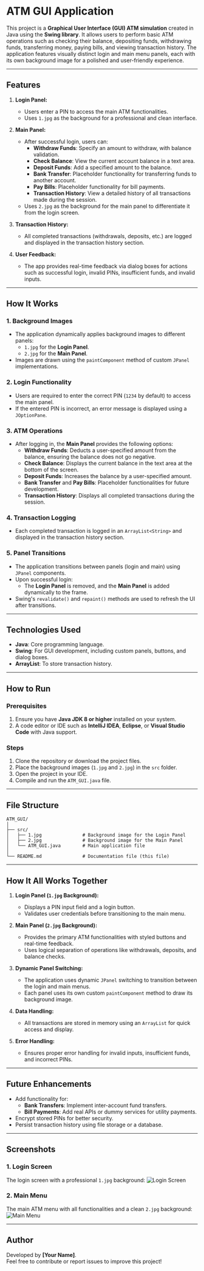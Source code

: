 # ATM GUI Application

This project is a **Graphical User Interface (GUI) ATM simulation** created in Java using the **Swing library**. It allows users to perform basic ATM operations such as checking their balance, depositing funds, withdrawing funds, transferring money, paying bills, and viewing transaction history. The application features visually distinct login and main menu panels, each with its own background image for a polished and user-friendly experience.

---

## Features

1. **Login Panel:**
   - Users enter a PIN to access the main ATM functionalities.
   - Uses `1.jpg` as the background for a professional and clean interface.

2. **Main Panel:**
   - After successful login, users can:
     - **Withdraw Funds**: Specify an amount to withdraw, with balance validation.
     - **Check Balance**: View the current account balance in a text area.
     - **Deposit Funds**: Add a specified amount to the balance.
     - **Bank Transfer**: Placeholder functionality for transferring funds to another account.
     - **Pay Bills**: Placeholder functionality for bill payments.
     - **Transaction History**: View a detailed history of all transactions made during the session.
   - Uses `2.jpg` as the background for the main panel to differentiate it from the login screen.

3. **Transaction History:**
   - All completed transactions (withdrawals, deposits, etc.) are logged and displayed in the transaction history section.

4. **User Feedback:**
   - The app provides real-time feedback via dialog boxes for actions such as successful login, invalid PINs, insufficient funds, and invalid inputs.

---

## How It Works

### 1. **Background Images**
- The application dynamically applies background images to different panels:
  - `1.jpg` for the **Login Panel**.
  - `2.jpg` for the **Main Panel**.
- Images are drawn using the `paintComponent` method of custom `JPanel` implementations.

### 2. **Login Functionality**
- Users are required to enter the correct PIN (`1234` by default) to access the main panel.
- If the entered PIN is incorrect, an error message is displayed using a `JOptionPane`.

### 3. **ATM Operations**
- After logging in, the **Main Panel** provides the following options:
  - **Withdraw Funds**: Deducts a user-specified amount from the balance, ensuring the balance does not go negative.
  - **Check Balance**: Displays the current balance in the text area at the bottom of the screen.
  - **Deposit Funds**: Increases the balance by a user-specified amount.
  - **Bank Transfer** and **Pay Bills**: Placeholder functionalities for future development.
  - **Transaction History**: Displays all completed transactions during the session.

### 4. **Transaction Logging**
- Each completed transaction is logged in an `ArrayList<String>` and displayed in the transaction history section.

### 5. **Panel Transitions**
- The application transitions between panels (login and main) using `JPanel` components.
- Upon successful login:
  - The **Login Panel** is removed, and the **Main Panel** is added dynamically to the frame.
- Swing's `revalidate()` and `repaint()` methods are used to refresh the UI after transitions.

---

## Technologies Used

- **Java**: Core programming language.
- **Swing**: For GUI development, including custom panels, buttons, and dialog boxes.
- **ArrayList**: To store transaction history.

---

## How to Run

### Prerequisites
1. Ensure you have **Java JDK 8 or higher** installed on your system.
2. A code editor or IDE such as **IntelliJ IDEA**, **Eclipse**, or **Visual Studio Code** with Java support.

### Steps
1. Clone the repository or download the project files.
2. Place the background images (`1.jpg` and `2.jpg`) in the `src` folder.
3. Open the project in your IDE.
4. Compile and run the `ATM_GUI.java` file.

---

## File Structure

```
ATM_GUI/
│
├── src/
│   ├── 1.jpg               # Background image for the Login Panel
│   ├── 2.jpg               # Background image for the Main Panel
│   └── ATM_GUI.java        # Main application file
│
└── README.md               # Documentation file (this file)
```

---

## How It All Works Together

1. **Login Panel (`1.jpg` Background):**
   - Displays a PIN input field and a login button.
   - Validates user credentials before transitioning to the main menu.

2. **Main Panel (`2.jpg` Background):**
   - Provides the primary ATM functionalities with styled buttons and real-time feedback.
   - Uses logical separation of operations like withdrawals, deposits, and balance checks.

3. **Dynamic Panel Switching:**
   - The application uses dynamic `JPanel` switching to transition between the login and main menus.
   - Each panel uses its own custom `paintComponent` method to draw its background image.

4. **Data Handling:**
   - All transactions are stored in memory using an `ArrayList` for quick access and display.

5. **Error Handling:**
   - Ensures proper error handling for invalid inputs, insufficient funds, and incorrect PINs.

---

## Future Enhancements

- Add functionality for:
  - **Bank Transfers**: Implement inter-account fund transfers.
  - **Bill Payments**: Add real APIs or dummy services for utility payments.
- Encrypt stored PINs for better security.
- Persist transaction history using file storage or a database.

---

## Screenshots

### 1. Login Screen
The login screen with a professional `1.jpg` background:
![Login Screen](src/1.jpg)

### 2. Main Menu
The main ATM menu with all functionalities and a clean `2.jpg` background:
![Main Menu](src/2.jpg)

---

## Author

Developed by **[Your Name]**.  
Feel free to contribute or report issues to improve this project!
